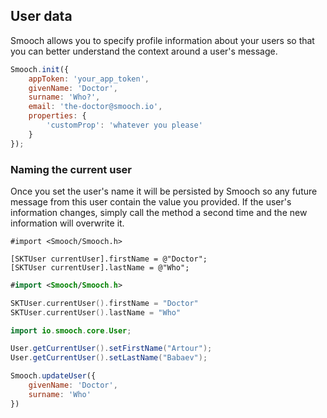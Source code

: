 ## User data

Smooch allows you to specify profile information about your users so that you can better understand the context around a user's message.

```javascript
Smooch.init({
    appToken: 'your_app_token',
    givenName: 'Doctor',
    surname: 'Who?',
    email: 'the-doctor@smooch.io',
    properties: {
        'customProp': 'whatever you please'
    }
});
```

### Naming the current user

Once you set the user's name it will be persisted by Smooch so any future message from this user contain the value you provided. If the user's information changes, simply call the method a second time and the new information will overwrite it.

```objective_c
#import <Smooch/Smooch.h>

[SKTUser currentUser].firstName = @"Doctor";
[SKTUser currentUser].lastName = @"Who";
```
```swift
#import <Smooch/Smooch.h>

SKTUser.currentUser().firstName = "Doctor"
SKTUser.currentUser().lastName = "Who"
```
```java
import io.smooch.core.User;

User.getCurrentUser().setFirstName("Artour");
User.getCurrentUser().setLastName("Babaev");
```
```javascript
Smooch.updateUser({
    givenName: 'Doctor',
    surname: 'Who'
})
```
